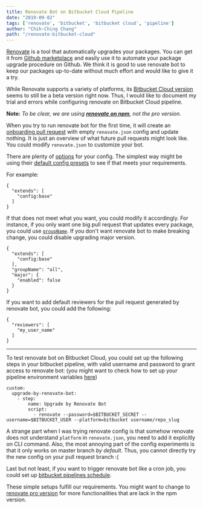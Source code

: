 ```yaml
---
title: Renovate Bot on Bitbucket Cloud Pipeline
date: "2019-09-02"
tags: ['renovate', 'bitbucket', 'bitbucket cloud', 'pipeline']
author: "Chih-Ching Chang"
path: "/renovate-bitbucket-cloud"
---
```


[Renovate](https://github.com/renovatebot/renovate) is a tool that automatically upgrades your packages. You can get it from [Github marketplace](https://github.com/marketplace/renovate) and easily use it to automate your package upgrade procedure on Github. We think it is good to use renovate bot to keep our packages up-to-date without much effort and would like to give it a try.

While Renovate supports a variety of platforms, its [Bitbucket Cloud version](https://github.com/renovatebot/renovate/tree/master/lib/platform/bitbucket) seems to still be a beta version right now. Thus, I would like to document my trial and errors while configuring renovate on Bitbucket Cloud pipeline.

**Note:** _To be clear, we are using  **[renovate on npm](https://www.npmjs.com/package/renovate)**, not the pro version._

When you try to run renovate bot for the first time, it will create an [onboarding pull request](https://docs.renovatebot.com/configure-renovate/) with empty `renovate.json` config and update nothing. It is just an overview of what future pull requests might look like. You could modify `renovate.json` to customize your bot.

There are plenty of [options](https://docs.renovatebot.com/configuration-options/) for your config. The simplest way might be using their [default config presets](https://docs.renovatebot.com/presets-config/) to see if that meets your requirements.

For example:

```
{
  "extends": [
    "config:base"
  ]
}
```

If that does not meet what you want, you could modify it accordingly. For instance, if you only want one big pull request that updates every package, you could use [`groupName`](https://docs.renovatebot.com/configuration-options/#groupname). If you don't want renovate bot to make breaking change, you could disable upgrading major version.

```
{
  "extends": [
    "config:base"
  ],
  "groupName": "all",
  "major": {
    "enabled": false
  }
}
```

If you want to add default reviewers for the pull request generated by renovate bot, you could add the following:

```
{
  "reviewers": [
    "my_user_name"
  ]
}
```

---

To test renovate bot on Bitbucket Cloud, you could set up the following steps in your bitbucket pipeline, with valid username and password to grant access to renovate bot: (you might want to check how to set up your pipeline environment variables [here](./pull-request-bitbucket-pipeline))

```
custom:
  upgrade-by-renovate-bot:
    - step:
        name: Upgrade by Renovate Bot
        script:
          - renovate --password=$BITBUCKET_SECRET --username=$BITBUCKET_USER --platform=bitbucket username/repo_slug

```

A strange part when I was trying renovate config is that somehow renovate does not understand `platform` in `renovate.json`, you need to add it explicitly on CLI command.
Also, the most annoying part of the config experiments is that it only works on master branch _by default_. Thus, you cannot directly try the new config on your pull request branch :(

Last but not least, if you want to trigger renovate bot like a cron job, you could set up [bitbucket pipelines schedule](https://confluence.atlassian.com/bitbucket/scheduled-pipelines-933078702.html).

These simple setups fulfill our requirements. You might want to change to [renovate pro version](https://docs.renovatebot.com/pro/overview/) for more functionalities that are lack in the npm version.